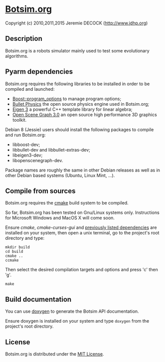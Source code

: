 # [Botsim.org](http://www.jdhp.org/projects_en.html#botsim)

Copyright (c) 2010,2011,2015 Jeremie DECOCK (http://www.jdhp.org)

## Description

Botsim.org is a robots simulator mainly used to test some evolutionary
algorithms. 

## <a name="sed_dependencies"></a>Pyarm dependencies

Botsim.org requires the following libraries to be installed in order to be compiled and launched:

* [Boost::program_options](http://www.boost.org/doc/libs/1_58_0/doc/html/program_options.html) to manage program options;
* [Bullet Physics](http://bulletphysics.org) the open source physics engine used in Botsim.org;
* [Eigen 3](http://eigen.tuxfamily.org) a powerful C++ template library for linear algebra;
* [Open Scene Graph 3.0](http://www.openscenegraph.org/) an open source high performance 3D graphics toolkit.

Debian 8 (Jessie) users should install the following packages to compile and run Botsim.org:

* libboost-dev;
* libbullet-dev and libbullet-extras-dev;
* libeigen3-dev;
* libopenscenegraph-dev.

Package names are roughly the same in other Debian releases as well as in other
Debian based systems (Ubuntu, Linux Mint, ...).

## Compile from sources

Botsim.org requires the [cmake](www.cmake.org) build system to be compiled.

So far, Botsim.org has been tested on Gnu/Linux systems only.
Instructions for Microsoft Windows and MacOS X will come soon.

Ensure *cmake*, *cmake-curses-gui* and
[previously listed dependencies](#sed_dependencies) are
installed on your system, then open a unix terminal, go to the project's root
directory and type:

```
mkdir build
cd build
cmake ..
ccmake
```

Then select the desired compilation targets and options and press 'c' then 'g'.

```
make
```

## Build documentation

You can use [doxygen](www.doxygen.org) to generate the Botsim API
documentation.

Ensure doxygen is installed on your system and type `doxygen` from the
project's root directory.


## License

Botsim.org is distributed under the [MIT License](http://opensource.org/licenses/MIT).
